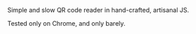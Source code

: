 Simple and slow QR code reader in hand-crafted, artisanal JS.

Tested only on Chrome, and only barely.
